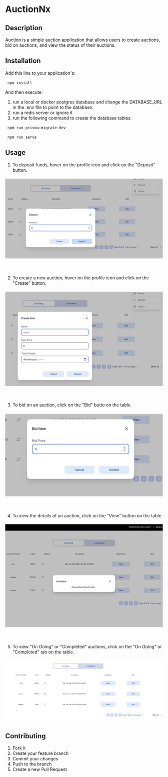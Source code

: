 # AuctionNx

## Description

Auction is a simple auction application that allows users to create auctions, bid on auctions, and view the status of their auctions.

## Installation

Add this line to your application's:

```npm
 npm install
```

And then execute:
1.  run a local or docker postgres database and change the DATABASE_URL in the .env file to point to the database.
2.  run a redis server or ignore it
3. run the following command to create the database tables:

```npm
 npm run prisma:migrate-dev
``` 

```npm
 npm run serve
```


## Usage

1. To deposit funds, hover on the profile icon and click on the "Deposit" button. 
#### ![deposit fund](./images/deposit-item.png)

&nbsp;

2. To create a new auction, hover on the profile icon and click on the "Create" button.
#### ![create item](./images/create-item.png)

&nbsp;

3. To bid on an auction, click on the "Bid" butto on the table.
#### ![bid item on dashboard](./images/bid-item.png)

&nbsp;

4. To view the details of an auction, click on the "View" button on the table.
#### ![view auction](./images/view-auction.png)

&nbsp;


5. To view "On Going" or "Completed" auctions, click on the "On Going" or "Completed" tab on the table.
#### ![dashboard](./images/dashboard.png)

## Contributing

1. Fork it 
2. Create your feature branch 
3. Commit your changes 
4. Push to the branch 
5. Create a new Pull Request



